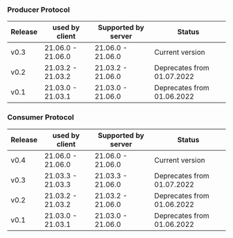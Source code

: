 ### Producer Protocol
| Release      | used by client      | Supported by server  | Status           |
| ------------ | ------------------- | -------------------- | ---------------- |
| v0.3         | 21.06.0 - 21.06.0   | 21.06.0  - 21.06.0   | Current version  |
| v0.2         | 21.03.2 - 21.03.2   | 21.03.2  - 21.06.0   | Deprecates from 01.07.2022  |
| v0.1         | 21.03.0 - 21.03.1   | 21.03.0  - 21.06.0   | Deprecates from 01.06.2022  |


### Consumer Protocol
| Release      | used by client      | Supported by server  | Status           |
| ------------ | ------------------- | -------------------- | ---------------- |
| v0.4         | 21.06.0 - 21.06.0   | 21.06.0  - 21.06.0   | Current version  |
| v0.3         | 21.03.3 - 21.03.3   | 21.03.3  - 21.06.0   | Deprecates from 01.07.2022  |
| v0.2         | 21.03.2 - 21.03.2   | 21.03.2  - 21.06.0   | Deprecates from 01.06.2022  |
| v0.1         | 21.03.0 - 21.03.1   | 21.03.0  - 21.06.0   | Deprecates from 01.06.2022  |

